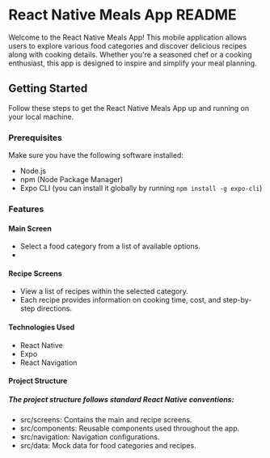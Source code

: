 # React Native Meals App README

Welcome to the React Native Meals App! This mobile application allows users to explore various food categories and discover delicious recipes along with cooking details. Whether you're a seasoned chef or a cooking enthusiast, this app is designed to inspire and simplify your meal planning.

## Getting Started

Follow these steps to get the React Native Meals App up and running on your local machine.

### Prerequisites

Make sure you have the following software installed:

- Node.js
- npm (Node Package Manager)
- Expo CLI (you can install it globally by running `npm install -g expo-cli`)

### Features

#### Main Screen
 - Select a food category from a list of available options.
 - 
#### Recipe Screens
 - View a list of recipes within the selected category.
 - Each recipe provides information on cooking time, cost, and step-by-step directions.

#### Technologies Used
 - React Native
 - Expo
 - React Navigation

#### Project Structure
 ##### The project structure follows standard React Native conventions:
  - src/screens: Contains the main and recipe screens.
  - src/components: Reusable components used throughout the app.
  - src/navigation: Navigation configurations.
  - src/data: Mock data for food categories and recipes.
